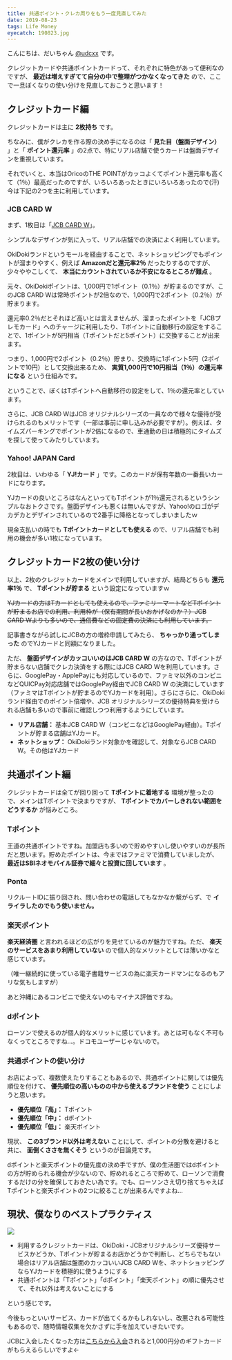```yaml
---
title: 共通ポイント・クレカ周りをもう一度見直してみた
date: 2019-08-23
tags: Life Money
eyecatch: 190823.jpg
---
```


こんにちは、だいちゃん [@udcxx](https://twitter.com/udc_xx) です。

クレジットカードや共通ポイントカードって、それぞれに特色があって便利なのですが、 **最近は増えすぎてて自分の中で整理がつかなくなってきた** ので、ここで一旦ぼくなりの使い分けを見直しておこうと思います！

## クレジットカード編
クレジットカードは主に **2枚持ち** です。

ちなみに、僕がクレカを作る際の決め手になるのは「 **見た目（盤面デザイン）** 」と「 **ポイント還元率** 」の2点で、特にリアル店舗で使うカードは盤面デザインを重視しています。

それでいくと、本当はOricoのTHE POINTがカッコよくてポイント還元率も高くて（1％）最高だったのですが、いろいろあったときにいろいろあったので(汗)今は下記の2つを主に利用しています。

### JCB CARD W
まず、1枚目は「[JCB CARD W](https://www.jcb.co.jp/jcb_nyukai/syokaicp_os201904.jsp?brand=1323054+3950+100.html&route=2399&takeone=9999999&campaign=J00000017&webone=BCTP4pknxLNJ8oDrExL9GXr0pXVaNGvccn%2BGm0GNNpY%3D)」。

シンプルなデザインが気に入って、リアル店舗での決済によく利用しています。

OkiDokiランドというモールを経由することで、ネットショッピングでもポイントが溜まりやすく、例えば **Amazonだと還元率2％** だったりするのですが、少々ややこしくて、 **本当にカウントされているか不安になるところが難点** 。

元々、OkiDokiポイントは、1,000円で1ポイント（0.1％）が貯まるのですが、このJCB CARD Wは常時ポイントが2倍なので、1,000円で2ポイント（0.2％）が貯まります。

還元率0.2％だとそれほど高いとは言えませんが、溜まったポイントを「JCBプレモカード」へのチャージに利用したり、Tポイントに自動移行の設定をすることで、1ポイントが5円相当（Tポイントだと5ポイント）に交換することが出来ます。

つまり、1,000円で2ポイント（0.2％）貯まり、交換時に1ポイント5円（2ポイントで10円）として交換出来るため、 **実質1,000円で10円相当（1％）の還元率になる** という仕組みです。

ということで、ぼくはTポイントへ自動移行の設定をして、1％の還元率としています。

さらに、JCB CARD WはJCB オリジナルシリーズの一員なので様々な優待が受けられるのもメリットです（一部は事前に申し込みが必要ですが）。例えば、タイムズパーキングでポイントが2倍になるので、車通勤の日は積極的にタイムズを探して使ってみたりしています。

### Yahoo! JAPAN Card

2枚目は、いわゆる「 **YJ!カード** 」です。このカードが保有年数の一番長いカードになります。

YJカードの良いところはなんといってもTポイントが1％還元されるというシンプルなおトクさです。盤面デザインも悪くは無いんですが、Yahoo!のロゴがデカデカとデザインされているので2番手に降格となってしまいましたｗ

現金支払いの時でも **Tポイントカードとしても使える** ので、リアル店舗でも利用の機会が多い1枚になっています。

## クレジットカード2枚の使い分け

以上、2枚のクレジットカードをメインで利用していますが、結局どちらも **還元率1％** で、 **Tポイントが貯まる** という設定になっていますｗ

~~YJカードの方はTカードとしても使えるので、ファミリーマートなどTポイントが貯まるお店での利用、利用枠が（保有期間が長いおかげなのか？）JCB CARD Wよりも多いので、通信費などの固定費の決済にも利用しています。~~

記事書きながら試しにJCBの方の増枠申請してみたら、 **ちゃっかり通ってしまった** のでYJカードと同額になりました。

ただ、 **盤面デザインがカッコいいのはJCB CARD W** の方なので、Tポイントが貯まらない店舗でクレカ決済をする際にはJCB CARD Wを利用しています。さらに、GooglePay・ApplePayにも対応しているので、ファミマ以外のコンビニなどQUICPay対応店舗ではGooglePay経由でJCB CARD W の決済にしています（ファミマはTポイントが貯まるのでYJカードを利用）。さらにさらに、OkiDokiランド経由でのポイント倍増や、JCB オリジナルシリーズの優待特典を受けられる店舗も多いので事前に確認しつつ利用するようにしています。


* **リアル店舗：** 基本JCB CARD W（コンビニなどはGooglePay経由）。Tポイントが貯まる店舗はYJカード。
* **ネットショップ：** OkiDokiランド対象かを確認して、対象ならJCB CARD W。その他はYJカード

## 共通ポイント編

クレジットカードは全てが回り回って **Tポイントに着地する** 環境が整ったので、メインはTポイントで決まりですが、 **Tポイントでカバーしきれない範囲をどうするか** が悩みどころ。

### Tポイント
王道の共通ポイントですね。加盟店も多いので貯めやすいし使いやすいのが長所だと思います。貯めたポイントは、今まではファミマで消費していましたが、 **最近はSBIネオモバイル証券で細々と投資に回しています** 。

### Ponta
リクルートIDに振り回され、問い合わせの電話してもなかなか繋がらず、で **イライラしたのでもう使いません。**

### 楽天ポイント
**楽天経済圏** と言われるほどの広がりを見せているのが魅力ですね。ただ、 **楽天のサービスをあまり利用していない** ので個人的なメリットとしては薄いかなと感じています。

（唯一継続的に使っている電子書籍サービスの為に楽天カードマンになるのもアリな気もしますが）

あと沖縄にあるコンビニで使えないのもマイナス評価ですね。

### dポイント
ローソンで使えるのが個人的なメリットに感じています。あとは可もなく不可もなくってところですね…。ドコモユーザーじゃないので。

### 共通ポイントの使い分け
お店によって、複数使えたりすることもあるので、共通ポイントに関しては優先順位を付けて、 **優先順位の高いものの中から使えるブランドを使う** ことにしようと思います。

* **優先順位「高」：** Tポイント
* **優先順位「中」：** dポイント
* **優先順位「低」：** 楽天ポイント

現状、 **この3ブランド以外は考えない** ことにして、ポイントの分散を避けると共に、 **面倒くささを無くそう** というのが目論見です。

dポイントと楽天ポイントの優先度の決め手ですが、僕の生活圏ではdポイントの方が貯められる機会が少ないので、貯めれるところで貯めて、ローソンで消費するだけの分を確保しておきたい為です。でも、ローソンさえ切り捨てちゃえばTポイントと楽天ポイントの2つに絞ることが出来るんですよね…

## 現状、僕なりのベストプラクティス

![](/images/point-flow.png)

* 利用するクレジットカードは、OkiDoki・JCBオリジナルシリーズ優待サービスかどうか、Tポイントが貯まるお店かどうかで判断し、どちらでもない場合はリアル店舗は盤面のカッコいいJCB CARD Wを、ネットショッピングならYJカードを積極的に使うようにする
* 共通ポイントは「Tポイント」「dポイント」「楽天ポイント」の順に優先させて、それ以外は考えないことにする

という感じです。

今後もっといいサービス、カードが出てくるかもしれないし、改悪される可能性もあるので、随時情報収集を欠かさずに手を加えていきたいです。

JCBに入会したくなった方は[こちらから入会](https://www.jcb.co.jp/jcb_nyukai/syokaicp_os201904.jsp?brand=1323054+3950+100.html&route=2399&takeone=9999999&campaign=J00000017&webone=BCTP4pknxLNJ8oDrExL9GXr0pXVaNGvccn%2BGm0GNNpY%3D)されると1,000円分のギフトカードがもらえるらしいですよ←
